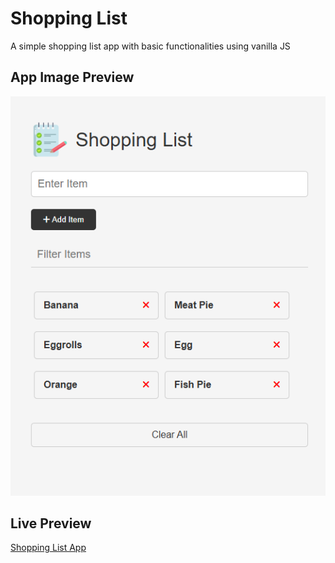 # Shopping List

A simple shopping list app with basic functionalities using vanilla JS

## App Image Preview

![Shopping List Image](images/screenshot.png)

## Live Preview
[Shopping List App](https://candid-kelpie-d02dfc.netlify.app/)
